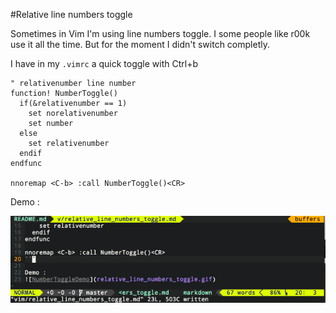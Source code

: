 #Relative line numbers toggle

Sometimes in Vim I'm using line numbers toggle. I some people like r00k use it
all the time. But for the moment I didn't switch completly.

I have in my `.vimrc` a quick toggle with Ctrl+b

```viml
" relativenumber line number
function! NumberToggle()
  if(&relativenumber == 1)
    set norelativenumber
    set number
  else
    set relativenumber
  endif
endfunc

nnoremap <C-b> :call NumberToggle()<CR>
```

Demo :

![NumberToggleDemo](relative_line_numbers_toggle.gif)
